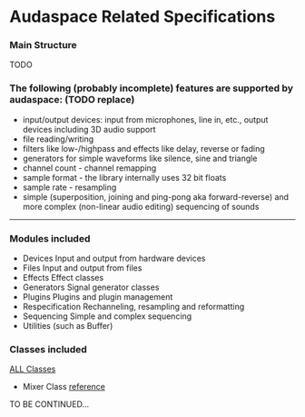 # Audaspace Related Specifications

### Main Structure

TODO

### The following (probably incomplete) features are supported by audaspace: (TODO replace)

- input/output devices: input from microphones, line in, etc., output devices including 3D audio support
- file reading/writing
- filters like low-/highpass and effects like delay, reverse or fading
- generators for simple waveforms like silence, sine and triangle
- channel count - channel remapping
- sample format - the library internally uses 32 bit floats
- sample rate - resampling
- simple (superposition, joining and ping-pong aka forward-reverse) and more complex (non-linear audio editing) sequencing of sounds

---

### Modules included

- Devices	Input and output from hardware devices
- Files	Input and output from files
- Effects	Effect classes
- Generators	Signal generator classes
- Plugins	Plugins and plugin management
- Respecification	Rechanneling, resampling and reformatting
- Sequencing	Simple and complex sequencing
- Utilities	(such as Buffer)

### Classes included

[ALL Classes](https://audaspace.github.io/annotated.html)

- Mixer Class [reference](https://audaspace.github.io/classMixer.html)


TO BE CONTINUED...
